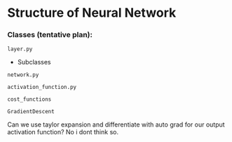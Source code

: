 # Structure of Neural Network

### Classes (tentative plan):

`layer.py`

* Subclasses

`network.py`

`activation_function.py`

`cost_functions`

`GradientDescent`

Can we use taylor expansion and differentiate with auto grad for our output activation function? No i dont think so.
